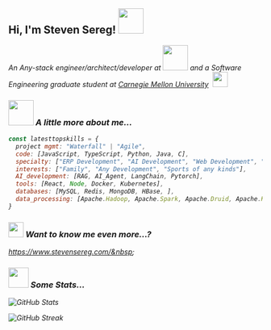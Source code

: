 <h2> Hi, I'm Steven Sereg! <img src="https://media.giphy.com/media/mGcNjsfWAjY5AEZNw6/giphy.gif" width="50" /></h2>
<p><em>An Any-stack engineer/architect/developer at <a href="https://www.nvidia.com/en-us/"></a> <img src="https://github.com/user-attachments/assets/756c2039-5b53-4cf5-bf99-bf512d89a58e" width=50 /> and a Software Engineering graduate student at <a href="https://www.cmu.edu/">Carnegie Mellon University</a>&nbsp;&nbsp;<img src="https://media.giphy.com/media/fYSnHlufseco8Fh93Z/giphy.gif" width=30 />

### <img src="https://media.giphy.com/media/VgCDAzcKvsR6OM0uWg/giphy.gif" width="50" /> A little more about me...  

```javascript
const latesttopskills = {
  project mgmt: "Waterfall" | "Agile",
  code: [JavaScript, TypeScript, Python, Java, C],
  specialty: ["ERP Development", "AI Development", "Web Development", "Full-stack Development", "iOS Development"],
  interests: ["Family", "Any Development", "Sports of any kinds"],
  AI_development: [RAG, AI_Agent, LangChain, Pytorch],
  tools: [React, Node, Docker, Kubernetes],
  databases: [MySQL, Redis, MongoDB, HBase, ],
  data_processing: [Apache.Hadoop, Apache.Spark, Apache.Druid, Apache.Kafka, Apache.Samza],
}
```

### <img width=30 bottom=-5 src="https://media1.giphy.com/media/v1.Y2lkPTc5MGI3NjExdWZmaXh0ZGowN3V5MDZ2OXpsYnh5dGFvOGt0cmVnOWYydXFwcHI4dSZlcD12MV9pbnRlcm5hbF9naWZfYnlfaWQmY3Q9cw/Rrh06GopYdQPFva7AF/giphy.gif" /> Want to know me even more...?
https://www.stevensereg.com/&nbsp;&nbsp;

### <img width=40 bottom=-5 src="https://github.com/user-attachments/assets/827b3967-aaef-449a-b496-a1e74b015218" /> Some Stats...

![GitHub Stats](https://github-readme-stats.vercel.app/api?username=yourusername&show_icons=true&theme=default)

![GitHub Streak](https://streak-stats.demolab.com/?user=yourusername&theme=default)


